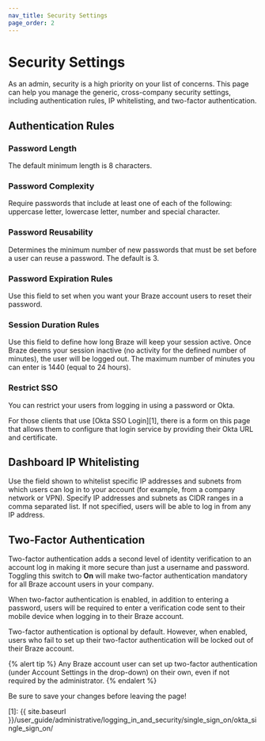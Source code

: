 ```yaml
---
nav_title: Security Settings
page_order: 2
---
```


# Security Settings

As an admin, security is a high priority on your list of concerns. This page can help you manage the generic, cross-company security settings, including authentication rules, IP whitelisting, and two-factor authentication.

## Authentication Rules

### Password Length
The default minimum length is 8 characters.

### Password Complexity
Require passwords that include at least one of each of the following: uppercase letter, lowercase letter, number and special character.

### Password Reusability
Determines the minimum number of new passwords that must be set before a user can reuse a password. The default is 3.

### Password Expiration Rules
Use this field to set when you want your Braze account users to reset their password.

### Session Duration Rules
Use this field to define how long Braze will keep your session active. Once Braze deems your session inactive (no activity for the defined number of minutes), the user will be logged out. The maximum number of minutes you can enter is 1440 (equal to 24 hours).

### Restrict SSO
You can restrict your users from logging in using a password or Okta.

For those clients that use [Okta SSO Login][1], there is a form on this page that allows them to configure that login service by providing their Okta URL and certificate.

## Dashboard IP Whitelisting

Use the field shown to whitelist specific IP addresses and subnets from which users can log in to your account (for example, from a company network or VPN). Specify IP addresses and subnets as CIDR ranges in a comma separated list. If not specified, users will be able to log in from any IP address.

## Two-Factor Authentication
Two-factor authentication adds a second level of identity verification to an account log in making it more secure than just a username and password. Toggling this switch to __On__ will make two-factor authentication mandatory for all Braze account users in your company.

When two-factor authentication is enabled, in addition to entering a password, users will be required to enter a verification code sent to their mobile device when logging in to their Braze account.

Two-factor authentication is optional by default. However, when enabled, users who fail to set up their two-factor authentication will be locked out of their Braze account.

{% alert tip %}
Any Braze account user can set up two-factor authentication (under Account Settings in the drop-down) on their own, even if not required by the administrator.
{% endalert %}


Be sure to save your changes before leaving the page!


[1]: {{ site.baseurl }}/user_guide/administrative/logging_in_and_security/single_sign_on/okta_single_sign_on/

